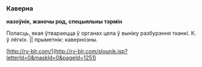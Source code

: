 ### Каверна
**назоўнік, жаночы род, спецыяльны тэрмін**

Поласць, якая ўтвараецца ў органах цела ў выніку разбурэння тканкі. К. ў лёгкіх. || прыметнік: кавернозны.

<a rel="author">[http://rv-blr.com/](http://rv-blr.com/slounik.jsp?letterId=0&maskId=0&pageId=1251)</a>
